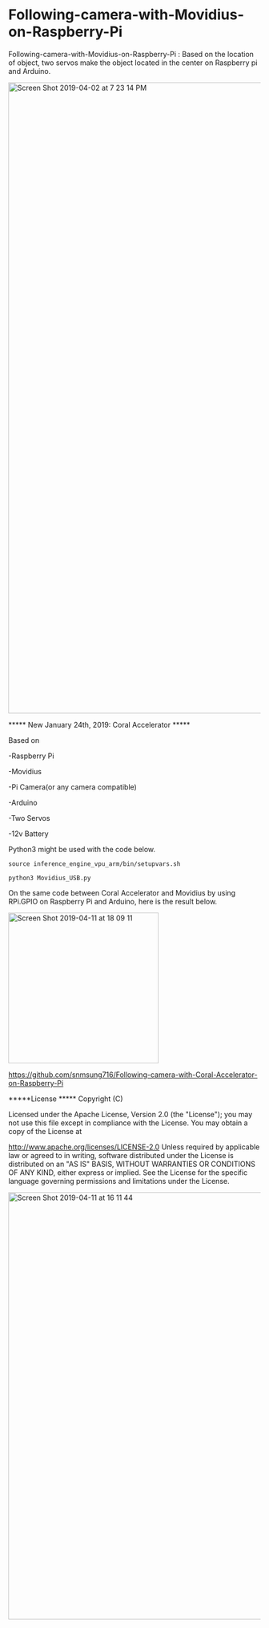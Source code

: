 # Following-camera-with-Movidius-on-Raspberry-Pi

Following-camera-with-Movidius-on-Raspberry-Pi : Based on the location of object, two servos make the object located in the center on Raspberry pi and Arduino. 


<img width="1257" alt="Screen Shot 2019-04-02 at 7 23 14 PM" src="https://user-images.githubusercontent.com/42028366/55395593-ca4f2180-557c-11e9-9957-1a5d193f1616.png">

***** New January 24th, 2019: Coral Accelerator *****

Based on

-Raspberry Pi

-Movidius

-Pi Camera(or any camera compatible)

-Arduino

-Two Servos

-12v Battery

Python3 might be used with the code below.

`source inference_engine_vpu_arm/bin/setupvars.sh`

`python3 Movidius_USB.py`

On the same code between Coral Accelerator and Movidius by using RPi.GPIO on Raspberry Pi and Arduino, here is the result below.

<img width="300" alt="Screen Shot 2019-04-11 at 18 09 11" src="https://user-images.githubusercontent.com/42028366/55945176-3ae4f500-5c85-11e9-8239-274f82d18d22.png">

https://github.com/snmsung716/Following-camera-with-Coral-Accelerator-on-Raspberry-Pi

*****License ***** Copyright (C)

Licensed under the Apache License, Version 2.0 (the "License"); you may not use this file except in compliance with the License. You may obtain a copy of the License at

   http://www.apache.org/licenses/LICENSE-2.0
Unless required by applicable law or agreed to in writing, software distributed under the License is distributed on an "AS IS" BASIS, WITHOUT WARRANTIES OR CONDITIONS OF ANY KIND, either express or implied. See the License for the specific language governing permissions and limitations under the License.

<img width="851" alt="Screen Shot 2019-04-11 at 16 11 44" src="https://user-images.githubusercontent.com/42028366/55940522-429f9c00-5c7b-11e9-9317-16959a022f6c.png">
